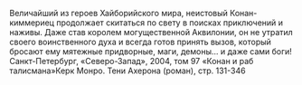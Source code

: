 <!--2021-06-13 11:27:39-->
Величайший из героев Хайборийского мира, неистовый Конан-киммериец продолжает скитаться по свету в поисках приключений и наживы. Даже став королем могущественной Аквилонии, он не утратил своего воинственного духа и всегда готов принять вызов, который бросают ему мятежные придворные, маги, демоны... и даже сами боги!Санкт-Петербург, «Северо-Запад», 2004, том 97 «Конан и раб талисмана»Керк Монро. Тени Ахерона (роман), стр. 131-346